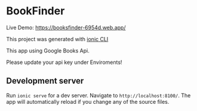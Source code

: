 # BookFinder
Live Demo: https://booksfinder-6954d.web.app/

This project was generated with [ionic CLI](https://ionicframework.com/docs/cli) 

This app using Google Books Api.

Please update your api key under Enviroments!

## Development server

Run `ionic serve` for a dev server. Navigate to `http://localhost:8100/`. The app will automatically reload if you change any of the source files.
